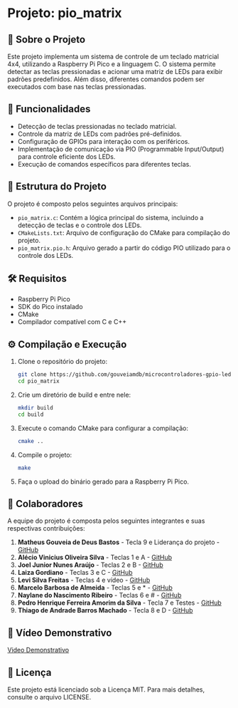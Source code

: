 # Projeto: pio_matrix

## 📝 Sobre o Projeto

Este projeto implementa um sistema de controle de um teclado matricial 4x4, utilizando a Raspberry Pi Pico e a linguagem C. O sistema permite detectar as teclas pressionadas e acionar uma matriz de LEDs para exibir padrões predefinidos. Além disso, diferentes comandos podem ser executados com base nas teclas pressionadas.

## 🎯 Funcionalidades

- Detecção de teclas pressionadas no teclado matricial.
- Controle da matriz de LEDs com padrões pré-definidos.
- Configuração de GPIOs para interação com os periféricos.
- Implementação de comunicação via PIO (Programmable Input/Output) para controle eficiente dos LEDs.
- Execução de comandos específicos para diferentes teclas.

## 📂 Estrutura do Projeto

O projeto é composto pelos seguintes arquivos principais:

- `pio_matrix.c`: Contém a lógica principal do sistema, incluindo a detecção de teclas e o controle dos LEDs.
- `CMakeLists.txt`: Arquivo de configuração do CMake para compilação do projeto.
- `pio_matrix.pio.h`: Arquivo gerado a partir do código PIO utilizado para o controle dos LEDs.

## 🛠️ Requisitos

- Raspberry Pi Pico
- SDK do Pico instalado
- CMake
- Compilador compatível com C e C++

## ⚙️ Compilação e Execução

1. Clone o repositório do projeto:
   ```sh
   git clone https://github.com/gouveiamdb/microcontroladores-gpio-led5x5.git
   cd pio_matrix
   ```
2. Crie um diretório de build e entre nele:
   ```sh
   mkdir build
   cd build
   ```
3. Execute o comando CMake para configurar a compilação:
   ```sh
   cmake ..
   ```
4. Compile o projeto:
   ```sh
   make
   ```
5. Faça o upload do binário gerado para a Raspberry Pi Pico.

## 👥 Colaboradores

A equipe do projeto é composta pelos seguintes integrantes e suas respectivas contribuições:

1. **Matheus Gouveia de Deus Bastos** - Tecla 9 e Liderança do projeto - [GitHub](https://github.com/gouveiamdb)
2. **Alécio Vinicius Oliveira Silva** - Teclas 1 e A - [GitHub](https://github.com/Al3ci0)
3. **Joel Junior Nunes Araújo** - Teclas 2 e B - [GitHub](https://github.com/eijoeljunior289)
4. **Laiza Gordiano** - Teclas 3 e C - [GitHub](https://github.com/laizagordiano)
5. **Levi Silva Freitas** - Teclas 4 e vídeo - [GitHub](https://github.com/Lvi01)
6. **Marcelo Barbosa de Almeida** - Teclas 5 e * - [GitHub](https://github.com/marcelofainor)
7. **Naylane do Nascimento Ribeiro** - Teclas 6 e # - [GitHub](https://github.com/naylane)
8. **Pedro Henrique Ferreira Amorim da Silva** - Tecla 7 e Testes - [GitHub](https://github.com/PedroHenriqueFAS)
9. **Thiago de Andrade Barros Machado** - Tecla 8 e D - [GitHub](https://github.com/ThiagoMachado2)

## 🎥 Vídeo Demonstrativo

[Video Demonstrativo](https://youtu.be/sHr55Y_g8hU)

## 📜 Licença

Este projeto está licenciado sob a Licença MIT. Para mais detalhes, consulte o arquivo LICENSE.


